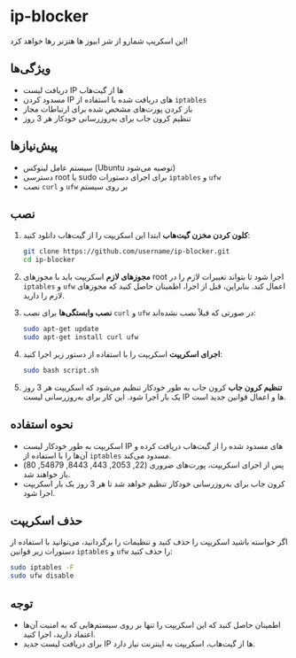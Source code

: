 # ip-blocker

این اسکریپ شمارو از شر ابیوز ها هتزنر رها خواهد کرد!

## ویژگی‌ها
- دریافت لیست IP ها از گیت‌هاب
- مسدود کردن IP های دریافت شده با استفاده از `iptables`
- باز کردن پورت‌های مشخص شده برای ارتباطات مجاز
- تنظیم کرون جاب برای به‌روزرسانی خودکار هر 3 روز

## پیش‌نیازها
- سیستم عامل لینوکس (Ubuntu توصیه می‌شود)
- دسترسی root یا sudo برای اجرای دستورات `iptables` و `ufw`
- نصب `curl` و `ufw` بر روی سیستم

## نصب

1. **کلون کردن مخزن گیت‌هاب**
   ابتدا این اسکریپت را از گیت‌هاب دانلود کنید:
   ```bash
   git clone https://github.com/username/ip-blocker.git
   cd ip-blocker
   ```

2. **مجوزهای لازم**
   اسکریپت باید با مجوزهای root اجرا شود تا بتواند تغییرات لازم را در `iptables` و `ufw` اعمال کند. بنابراین، قبل از اجرا، اطمینان حاصل کنید که مجوزهای لازم را دارید.

3. **نصب وابستگی‌ها**
   برای نصب `curl` و `ufw` در صورتی که قبلاً نصب نشده‌اند:
   ```bash
   sudo apt-get update
   sudo apt-get install curl ufw
   ```

4. **اجرای اسکریپت**
   اسکریپت را با استفاده از دستور زیر اجرا کنید:
   ```bash
   sudo bash script.sh
   ```

5. **تنظیم کرون جاب**
   کرون جاب به طور خودکار تنظیم می‌شود که اسکریپت هر 3 روز یک بار اجرا شود. این کار برای به‌روزرسانی لیست IP ها و اعمال قوانین جدید است.

## نحوه استفاده

- اسکریپت به طور خودکار لیست IP های مسدود شده را از گیت‌هاب دریافت کرده و آن‌ها را با استفاده از `iptables` مسدود می‌کند.
- پس از اجرای اسکریپت، پورت‌های ضروری (22, 2053, 443, 8443, 54879, 80) باز خواهند شد.
- کرون جاب برای به‌روزرسانی خودکار تنظیم خواهد شد تا هر 3 روز یک بار اسکریپت اجرا شود.

## حذف اسکریپت

اگر خواسته باشید اسکریپت را حذف کنید و تنظیمات را برگردانید، می‌توانید با استفاده از دستورات زیر قوانین `iptables` و `ufw` را حذف کنید:
```bash
sudo iptables -F
sudo ufw disable
```

## توجه

- اطمینان حاصل کنید که این اسکریپت را تنها بر روی سیستم‌هایی که به امنیت آن‌ها اعتماد دارید، اجرا کنید.
- برای دریافت لیست جدید IP ها از گیت‌هاب، اسکریپت به اینترنت نیاز دارد.
